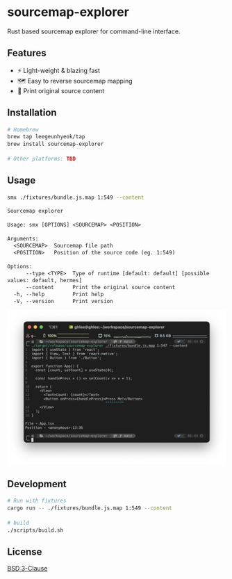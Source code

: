 # sourcemap-explorer

Rust based sourcemap explorer for command-line interface.

## Features

- ⚡️ Light-weight & blazing fast
- 🗺️ Easy to reverse sourcemap mapping
- 🌱 Print original source content

## Installation

```bash
# Homebrew
brew tap leegeunhyeok/tap
brew install sourcemap-explorer

# Other platforms: TBD
```

## Usage

```bash
smx ./fixtures/bundle.js.map 1:549 --content
```

```
Sourcemap explorer

Usage: smx [OPTIONS] <SOURCEMAP> <POSITION>

Arguments:
  <SOURCEMAP>  Sourcemap file path
  <POSITION>   Position of the source code (eg. 1:549)

Options:
      --type <TYPE>  Type of runtime [default: default] [possible values: default, hermes]
      --content      Print the original source content
  -h, --help         Print help
  -V, --version      Print version
```

![preview](image.png)

## Development

```bash
# Run with fixtures
cargo run -- ./fixtures/bundle.js.map 1:549 --content

# build
./scripts/build.sh
```

## License

[BSD 3-Clause](./LICENSE)
